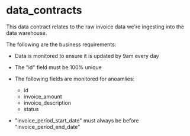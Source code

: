 # data_contracts
This data contract relates to the raw invoice data we're ingesting into the data warehouse.

The following are the business requirements:

- Data is monitored to ensure it is updated by 9am every day
  
- The "id" field must be 100% unique
  
- The following fields are monitored for anoamlies:
  - id
  - invoice_amount
  - invoice_description
  - status
 
- "invoice_period_start_date" must always be before "invoice_period_end_date"
